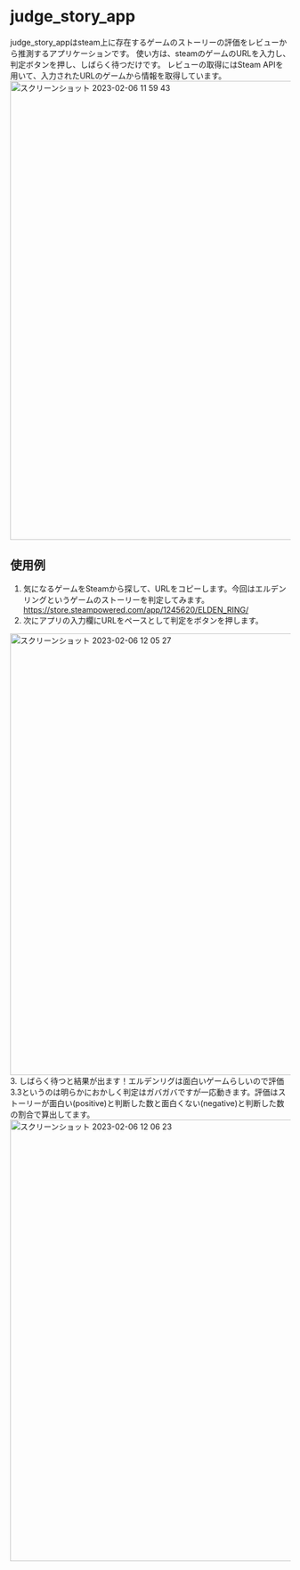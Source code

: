 # judge_story_app
judge_story_appはsteam上に存在するゲームのストーリーの評価をレビューから推測するアプリケーションです。
使い方は、steamのゲームのURLを入力し、判定ボタンを押し、しばらく待つだけです。
レビューの取得にはSteam APIを用いて、入力されたURLのゲームから情報を取得しています。
<img width="823" alt="スクリーンショット 2023-02-06 11 59 43" src="https://user-images.githubusercontent.com/97023705/216873625-3fb3d7cf-5509-49cf-b118-3c747d85b7d8.png">

## 使用例
1. 気になるゲームをSteamから探して、URLをコピーします。今回はエルデンリングというゲームのストーリーを判定してみます。https://store.steampowered.com/app/1245620/ELDEN_RING/
2. 次にアプリの入力欄にURLをペースとして判定をボタンを押します。
<img width="792" alt="スクリーンショット 2023-02-06 12 05 27" src="https://user-images.githubusercontent.com/97023705/216874426-78928a16-7790-44af-b996-09eb9cca26b3.png">
3. しばらく待つと結果が出ます！エルデンリグは面白いゲームらしいので評価3.3というのは明らかにおかしく判定はガバガバですが一応動きます。評価はストーリーが面白い(positive)と判断した数と面白くない(negative)と判断した数の割合で算出してます。
<img width="792" alt="スクリーンショット 2023-02-06 12 06 23" src="https://user-images.githubusercontent.com/97023705/216874575-cffb075b-11ae-4894-be0c-f7b651635bf7.png">


